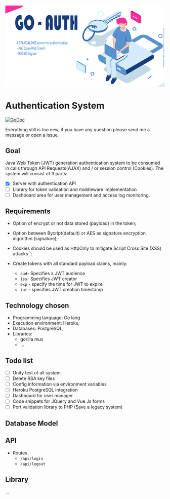 ![](./images/header.png)

# Authentication System 

[![GoDoc](https://godoc.org/github.com/RafaelFigueiredo/auth-go/auth?status.svg)](https://godoc.org/github.com/RafaelFigueiredo/auth-go/auth)


Everything still is too new, if you have any question please send me a message or open a issue.



## Goal

Java Web Token (JWT) generation authentication system to be consumed in calls through API Requests(AJAX) and / or session control (Cookies). The system will consist of 3 parts:

- [x] Server with authentication API
- [ ] Library for token validation and middleware implementation
- [ ] Dashboard area for user management and access log monitoring.

## Requirements

- Option of encrypt or not data stored (payload) in the token;

- Option between Bycript(default) or AES as signature encryption algorithm (signature);

- Cookies should be used as HttpOnly to mitigate Script Cross Site (XSS) attacks ¹;

- Create tokens with all standard  payload claims, mainly:

  - `aud`- Specifies a JWT audience
  - `iss`- Specifies JWT creator
  - `exp` - specify the time for JWT to expire
  - `iat` - specifies JWT creation timestamp


[1]: https://www.owasp.org/index.php/HttpOnly "OWASP HttpOnly"



## Technology chosen

- Programming language: Go lang
- Execution environment: Heroku;
- Databases: PostgreSQL;
- Libraries:
  - gorilla mux
  - ...

## Todo list

- [ ] Unity test of all system
- [ ] Delete RSA key files
- [ ] Config information via environment variables
- [ ] Heroku PostgreSQL integration
- [ ] Dashboard for user manager
- [ ] Code snippets for JQuery and Vue Js forms
- [ ] Port validation library to PHP (Save a legacy system)

## Database Model

## API

- Routes
  - `/api/login`
  - `/api/logout`

## Library

...
